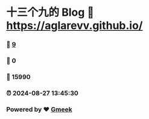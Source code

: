 # 十三个九的 Blog :link: https://aglarevv.github.io/ 
### :page_facing_up: [9](https://aglarevv.github.io//tag.html) 
### :speech_balloon: 0 
### :hibiscus: 15990 
### :alarm_clock: 2024-08-27 13:45:30 
### Powered by :heart: [Gmeek](https://github.com/Meekdai/Gmeek)
